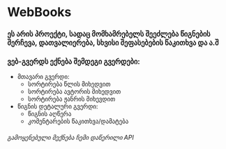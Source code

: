# WebBooks

### ეს არის პროექტი, სადაც მომხამრებელს შეეძლება წიგნების შერჩევა, დათვალიერება, სხვისი შეფასებების წაკითხვა და ა.შ 

### ვებ-გვერდს ექნება შემდეგი გვერდები: 

- მთავარი გვერდი:
  - სორტირება წლის მიხედვით
  - სორტირება ავტორის მიხედვით
  - სორტირება ჟანრის მიხევდით
- წიგნის დეტალური გვერდი:
  - წიგნის აღწერა
  - კომენტარების წაკითხვა/დამატება
  
###### გამოყენებული მექნება ჩემი დაწერილი API

